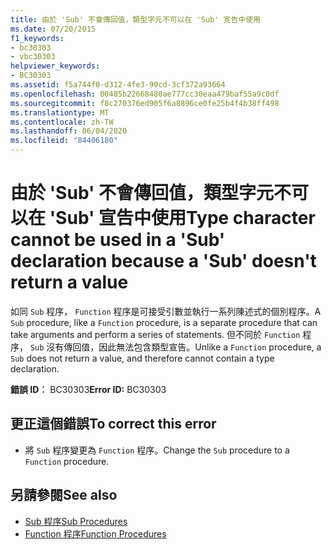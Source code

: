 ```yaml
---
title: 由於 'Sub' 不會傳回值，類型字元不可以在 'Sub' 宣告中使用
ms.date: 07/20/2015
f1_keywords:
- bc30303
- vbc30303
helpviewer_keywords:
- BC30303
ms.assetid: f5a744f0-d312-4fe3-90cd-3cf372a93664
ms.openlocfilehash: 00485b22668480ae777cc30eaa479baf55a9c0df
ms.sourcegitcommit: f8c270376ed905f6a8896ce0fe25b4f4b38ff498
ms.translationtype: MT
ms.contentlocale: zh-TW
ms.lasthandoff: 06/04/2020
ms.locfileid: "84406180"
---
```

# <a name="type-character-cannot-be-used-in-a-sub-declaration-because-a-sub-doesnt-return-a-value"></a><span data-ttu-id="2d657-102">由於 'Sub' 不會傳回值，類型字元不可以在 'Sub' 宣告中使用</span><span class="sxs-lookup"><span data-stu-id="2d657-102">Type character cannot be used in a 'Sub' declaration because a 'Sub' doesn't return a value</span></span>
<span data-ttu-id="2d657-103">如同 `Sub` 程序， `Function` 程序是可接受引數並執行一系列陳述式的個別程序。</span><span class="sxs-lookup"><span data-stu-id="2d657-103">A `Sub` procedure, like a `Function` procedure, is a separate procedure that can take arguments and perform a series of statements.</span></span> <span data-ttu-id="2d657-104">但不同於 `Function` 程序， `Sub` 沒有傳回值，因此無法包含類型宣告。</span><span class="sxs-lookup"><span data-stu-id="2d657-104">Unlike a `Function` procedure, a `Sub` does not return a value, and therefore cannot contain a type declaration.</span></span>  
  
 <span data-ttu-id="2d657-105">**錯誤 ID︰** BC30303</span><span class="sxs-lookup"><span data-stu-id="2d657-105">**Error ID:** BC30303</span></span>  
  
## <a name="to-correct-this-error"></a><span data-ttu-id="2d657-106">更正這個錯誤</span><span class="sxs-lookup"><span data-stu-id="2d657-106">To correct this error</span></span>  
  
- <span data-ttu-id="2d657-107">將 `Sub` 程序變更為 `Function` 程序。</span><span class="sxs-lookup"><span data-stu-id="2d657-107">Change the `Sub` procedure to a `Function` procedure.</span></span>  
  
## <a name="see-also"></a><span data-ttu-id="2d657-108">另請參閱</span><span class="sxs-lookup"><span data-stu-id="2d657-108">See also</span></span>

- [<span data-ttu-id="2d657-109">Sub 程序</span><span class="sxs-lookup"><span data-stu-id="2d657-109">Sub Procedures</span></span>](../programming-guide/language-features/procedures/sub-procedures.md)
- [<span data-ttu-id="2d657-110">Function 程序</span><span class="sxs-lookup"><span data-stu-id="2d657-110">Function Procedures</span></span>](../programming-guide/language-features/procedures/function-procedures.md)
